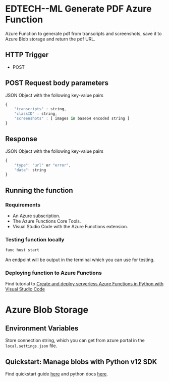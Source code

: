# EDTECH--ML Generate PDF Azure Function

Azure Function to generate pdf from transcripts and screenshots, save it to Azure Blob storage and return the pdf URL.

## HTTP Trigger

- POST

## POST Request body parameters

JSON Object with the following key-value pairs

```javascript
{
    "transcripts" : string,
    "classID" : string,
    "screenshots" : [ images in base64 encoded string ]
}
```

## Response

JSON Object with the following key-value pairs

```javascript
{
    "type": "url" or "error",
    "data": string
}
```
## Running the function
### Requirements
 - An Azure subscription.
 - The Azure Functions Core Tools.
 - Visual Studio Code with the Azure Functions extension.

### Testing function locally

```cmd
func host start
```
An endpoint will be output in the terminal which you can use for testing.

### Deploying function to Azure Functions

 
Find tutorial to [Create and deploy serverless Azure Functions in Python with Visual Studio Code](https://docs.microsoft.com/en-us/azure/developer/python/tutorial-vs-code-serverless-python-01)

# Azure Blob Storage

## Environment Variables
Store connection string, which you can get from azure portal in the `local.settings.json` file.

## Quickstart: Manage blobs with Python v12 SDK
Find quickstart guide [here](https://docs.microsoft.com/en-in/azure/storage/blobs/storage-quickstart-blobs-python) and python docs [here](https://azure-storage.readthedocs.io/index.html).


